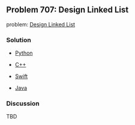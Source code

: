 ## Problem 707: Design Linked List

problem: [Design Linked List](https://leetcode.com/problems/design-linked-list/)

### Solution

- [Python](../python/problem707.py)

- [C++](../cpp/problem707.cpp)

- [Swift](../swift/problem707.swift)

- [Java](../java/problem707.java)

### Discussion

TBD

